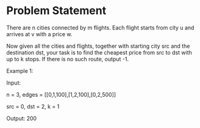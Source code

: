 # Problem Statement

There are n cities connected by m flights. Each flight starts from city u and arrives at v with a price w.


Now given all the cities and flights, together with starting city src and the destination dst, 
your task is to find the cheapest price from src to dst with up to k stops. If there is no such route, output -1.

Example 1:

Input: 

n = 3, edges = [[0,1,100],[1,2,100],[0,2,500]]

src = 0, dst = 2, k = 1

Output: 200
